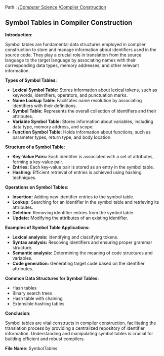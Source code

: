 Path : [/Computer Science](../../index.md) [/Compiler Construction](../index.md)
## Symbol Tables in Compiler Construction

**Introduction:**

Symbol tables are fundamental data structures employed in compiler construction to store and manage information about identifiers used in the source code. They play a crucial role in translation from the source language to the target language by associating names with their corresponding data types, memory addresses, and other relevant information.

**Types of Symbol Tables:**

* **Lexical Symbol Table:** Stores information about lexical tokens, such as keywords, identifiers, operators, and punctuation marks.
* **Name Lookup Table:** Facilitates name resolution by associating identifiers with their definitions.
* **Symbol Table:** Represents the overall collection of identifiers and their attributes.
* **Variable Symbol Table:** Stores information about variables, including data type, memory address, and scope.
* **Function Symbol Table:** Holds information about functions, such as parameter types, return type, and body location.


**Structure of a Symbol Table:**

- **Key-Value Pairs:** Each identifier is associated with a set of attributes, forming a key-value pair. 
- **Entries:** Each key-value pair is stored as an entry in the symbol table. 
- **Hashing:** Efficient retrieval of entries is achieved using hashing techniques.


**Operations on Symbol Tables:**

- **Insertion:** Adding new identifier entries to the symbol table.
- **Lookup:** Searching for an identifier in the symbol table and retrieving its attributes. 
- **Deletion:** Removing identifier entries from the symbol table.
- **Update:** Modifying the attributes of an existing identifier.


**Examples of Symbol Table Applications:**

* **Lexical analysis:** Identifying and classifying tokens.
* **Syntax analysis:** Resolving identifiers and ensuring proper grammar structure.
* **Semantic analysis:** Determining the meaning of code structures and variables.
* **Code generation:** Generating target code based on the identifier attributes.


**Common Data Structures for Symbol Tables:**

* Hash tables
* Binary search trees
* Hash table with chaining
* Extensible hashing tables


**Conclusion:**

Symbol tables are vital constructs in compiler construction, facilitating the translation process by providing a centralized repository of identifier information. Understanding and manipulating symbol tables is crucial for building efficient and robust compilers.

**File Name:** SymbolTables
